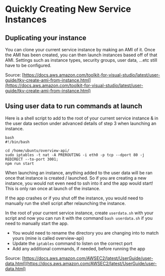 # Quickly Creating New Service Instances

## Duplicating your instance

You can clone your current service instance by making an AMI of it. Once the AMI has been created, you can then launch instances based off of that AMI. Settings such as instance types, security groups, user data, ...etc still have to be configured.

Source: [https://docs.aws.amazon.com/toolkit-for-visual-studio/latest/user-guide/tkv-create-ami-from-instance.html](https://docs.aws.amazon.com/toolkit-for-visual-studio/latest/user-guide/tkv-create-ami-from-instance.html)

## Using user data to run commands at launch

Here is a shell script to add to the root of your current service instance & in the user data section under advanced details of step 3 when launching an instance.

```
bash
#!/bin/bash

cd /home/ubuntu/overview-api/
sudo iptables -t nat -A PREROUTING -i eth0 -p tcp --dport 80 -j REDIRECT --to-port 3001;
npm run start
```

When launching an instance, anything added to the user data will be ran once that instance is created / launched. So if you are creating a new instance, you would not even need to ssh into it and the app would start! This is only ran once at launch of the instance.

If the app crashes or if you shut off the instance, you would need to manually run the shell script after relaunching the instance.

In the root of your current service instance, create `userdata.sh` with your script and now you can run it with the command `bash userdata.sh` if you need to manually start the app.
- You would need to rename the directory you are changing into to match yours (mine is called overview-api)
- Update the `iptables` command to listen on the correct port
- Add any additional commands, if needed, before running the app

Source: [https://docs.aws.amazon.com/AWSEC2/latest/UserGuide/user-data.html](https://docs.aws.amazon.com/AWSEC2/latest/UserGuide/user-data.html)